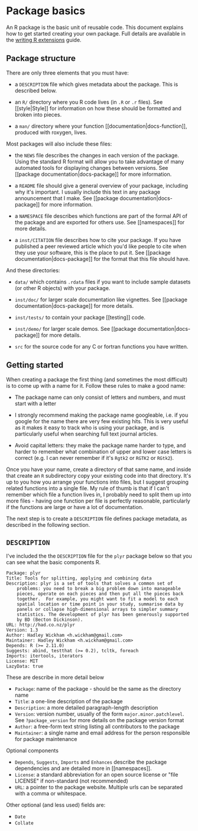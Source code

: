 # Package basics

An R package is the basic unit of reusable code.  This document explains how to get started creating your own package.  Full details are available in the [writing R extensions](http://cran.r-project.org/doc/manuals/R-exts.html#Creating-R-packages) guide.

## Package structure

There are only three elements that you must have:

* a `DESCRIPTION` file which gives metadata about the package.  This is 
  described below.

* an `R/` directory where you R code lives (in `.R` or `.r` files). See
  [[style|Style]] for information on how these should be formatted and broken
  into pieces.

* a `man/` directory where your function [[documentation|docs-function]],
  produced with roxygen, lives.

Most packages will also include these files:

* the `NEWS` file describes the changes in each version of the package. Using
  the standard R format will allow you to take advantage of many automated
  tools for displaying changes between versions. See [[package
  documentation|docs-package]] for more information.

* a `README` file should give a general overview of your package, including
  why it's important. I usually include this text in any package announcement
  that I make. See [[package documentation|docs-package]] for more
  information.

* a `NAMESPACE` file describes which functions are part of the formal API of
  the package and are exported for others use. See [[namespaces]] for more
  details.

* a `inst/CITATION` file describes how to cite your package. If you have
  published a peer reviewed article which you'd like people to cite when they
  use your software, this is the place to put it. See [[package
  documentation|docs-package]] for the format that this file should have.

And these directories:

* `data/` which contains `.rdata` files if you want to include
  sample datasets (or other R objects) with your package.

* `inst/doc/` for larger scale documentation like vignettes. See [[package
  documentation|docs-package]] for more details.

* `inst/tests/` to contain your package [[testing]] code.

* `inst/demo/` for larger scale demos. See [[package
  documentation|docs-package]] for more details.

* `src` for the source code for any C or fortran functions you have written.

## Getting started

When creating a package the first thing (and sometimes the most difficult) is to come up with a name for it. Follow these rules to make a good name:

* The package name can only consist of letters and numbers, and must start
  with a letter

* I strongly recommend making the package name googleable, i.e. if you google
  for the name there are very few existing hits. This is very useful as it
  makes it easy to track who is using your package, and is particularly useful
  when searching full text journal articles.

* Avoid capital letters: they make the package name harder to type, and harder
  to remember what combination of upper and lower case letters is correct
  (e.g. I can never remember if it's `Rgtk2` or `RGTK2` or `RGtk2`).

Once you have your name, create a directory of that same name, and inside that create an `R` subdirectory copy your existing code into that directory. It's up to you how you arrange your functions into files, but I suggest grouping related functions into a single file. My rule of thumb is that if I can't remember which file a function lives in, I probably need to split them up into more files - having one function per file is perfectly reasonable, particularly if the functions are large or have a lot of documentation.

The next step is to create a `DESCRIPTION` file defines package metadata, as described in the following section.

## `DESCRIPTION`

I've included the the `DESCRIPTION` file for the `plyr` package below so that you can see what the basic components R.

    Package: plyr
    Title: Tools for splitting, applying and combining data
    Description: plyr is a set of tools that solves a common set of
        problems: you need to break a big problem down into manageable
        pieces, operate on each pieces and then put all the pieces back
        together.  For example, you might want to fit a model to each
        spatial location or time point in your study, summarise data by
        panels or collapse high-dimensional arrays to simpler summary
        statistics. The development of plyr has been generously supported
        by BD (Becton Dickinson).
    URL: http://had.co.nz/plyr
    Version: 1.3
    Author: Hadley Wickham <h.wickham@gmail.com>
    Maintainer: Hadley Wickham <h.wickham@gmail.com>
    Depends: R (>= 2.11.0)
    Suggests: abind, testthat (>= 0.2), tcltk, foreach
    Imports: itertools, iterators
    License: MIT
    LazyData: true

These are describe in more detail below

  * `Package`: name of the package - should be the same as the directory name
  * `Title`: a one-line description of the package
  * `Description`: a more detailed paragraph-length description
  * `Version`: version number, usually of the form `major.minor.patchlevel`. 
    See `?package_version` for more details on the package version format
  * `Author`: a free-form text string listing all contributors to the package
  * `Maintainer`: a single name and email address for the person responsible
    for package maintenance

Optional components

  * `Depends`, `Suggests`, `Imports` and `Enhances` describe the package
    dependencies and are detailed more in [[namespaces]].
  * `License`: a standard abbreviation for an open source
    license or "file LICENSE" if non-standard (not recommended)
  * `URL`: a pointer to the package website.  Multiple urls can be separated 
    with a comma or whitespace.

Other optional (and less used) fields are:

  * `Date`
  * `Collate`
